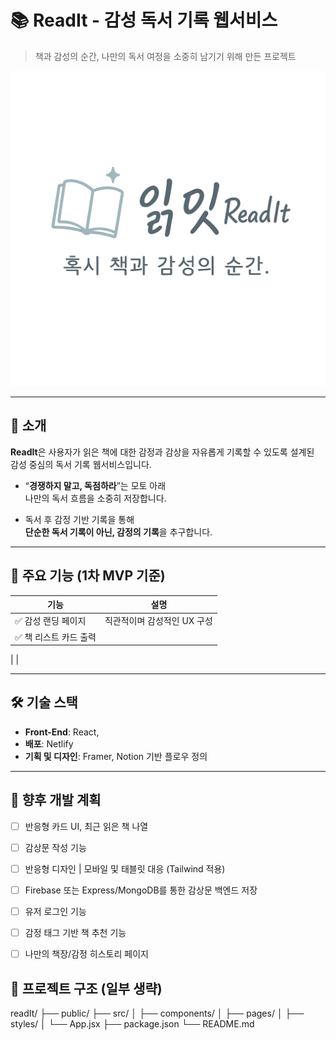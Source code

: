 # 📚 ReadIt - 감성 독서 기록 웹서비스

> 책과 감성의 순간, 나만의 독서 여정을 소중히 남기기 위해 만든 프로젝트

![readit-preview](./src/images/rogo_with_text.png) <!-- 실제 이미지 경로로 수정해주세요 -->

---

## 🧩 소개

**ReadIt**은 사용자가 읽은 책에 대한 감정과 감상을 자유롭게 기록할 수 있도록 설계된  
감성 중심의 독서 기록 웹서비스입니다.

- “**경쟁하지 말고, 독점하라**”는 모토 아래  
  나만의 독서 흐름을 소중히 저장합니다.

- 독서 후 감정 기반 기록을 통해  
  **단순한 독서 기록이 아닌, 감정의 기록**을 추구합니다.

---

## 🎨 주요 기능 (1차 MVP 기준)

| 기능 | 설명 |
|------|------|
| ✅ 감성 랜딩 페이지 | 직관적이며 감성적인 UX 구성 |
| ✅ 책 리스트 카드 출력 
| 
| 

---

## 🛠️ 기술 스택

- **Front-End**: React,
- **배포**: Netlify  
- **기획 및 디자인**: Framer, Notion 기반 플로우 정의

---

## 🌱 향후 개발 계획
- [ ] 반응형 카드 UI, 최근 읽은 책 나열
- [ ] 감상문 작성 기능 
- [ ] 반응형 디자인 | 모바일 및 태블릿 대응 (Tailwind 적용) 
- [ ] Firebase 또는 Express/MongoDB를 통한 감상문 백엔드 저장
- [ ] 유저 로그인 기능
- [ ] 감정 태그 기반 책 추천 기능
- [ ] 나만의 책장/감정 히스토리 페이지


## 📂 프로젝트 구조 (일부 생략)
readIt/
├── public/
├── src/
│ ├── components/
│ ├── pages/
│ ├── styles/
│ └── App.jsx
├── package.json
└── README.md

